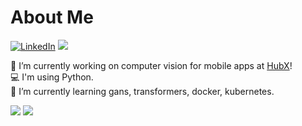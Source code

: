 #  About Me
[![LinkedIn](https://img.shields.io/badge/LinkedIn-%230077B5.svg?logo=linkedin&logoColor=white)](https://www.linkedin.com/in/atakan-basmacı-1a5b411b2/) 
[![](https://visitcount.itsvg.in/api?id=crawmoment&icon=8&color=12)](https://visitcount.itsvg.in)

🔭 I’m currently working on computer vision for mobile apps at <a href="https://www.linkedin.com/company/hubxstudios/mycompany/verification/">HubX</a>!<br>
💻 I'm using Python.<br>
🌱 I’m currently learning gans, transformers, docker, kubernetes.<br>

![](https://github-readme-stats.vercel.app/api?username=crawmoment&theme=midnight-purple&hide_border=true&include_all_commits=true&count_private=true)
![](https://github-readme-stats.vercel.app/api/top-langs/?username=crawmoment&theme=midnight-purple&hide_border=true&include_all_commits=true&count_private=true)
